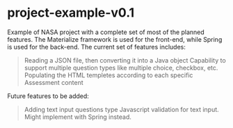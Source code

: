 # project-example-v0.1

Example of NASA project with a complete set of most of the planned features. The Materialize framework is used for the front-end, while Spring is used for the back-end. The current set of features includes:

> Reading a JSON file, then converting it into a Java object
> Capability to support multiple question types like multiple choice, checkbox, etc.
> Populating the HTML templetes according to each specific Assessment content

Future features to be added:
> Adding text input questions type
> Javascript validation for text input. Might implement with Spring instead.
